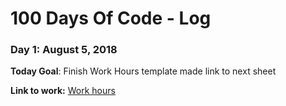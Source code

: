 # 100 Days Of Code - Log

### Day 1: August 5, 2018 
**Today Goal**: Finish Work Hours template
made link to next sheet

**Link to work:** [Work hours](https://docs.google.com/spreadsheets/d/16th2ufixqkitQof7ha9pm7eOcTDeFGrH-_E4Xa---BU/edit?usp=sharing)

